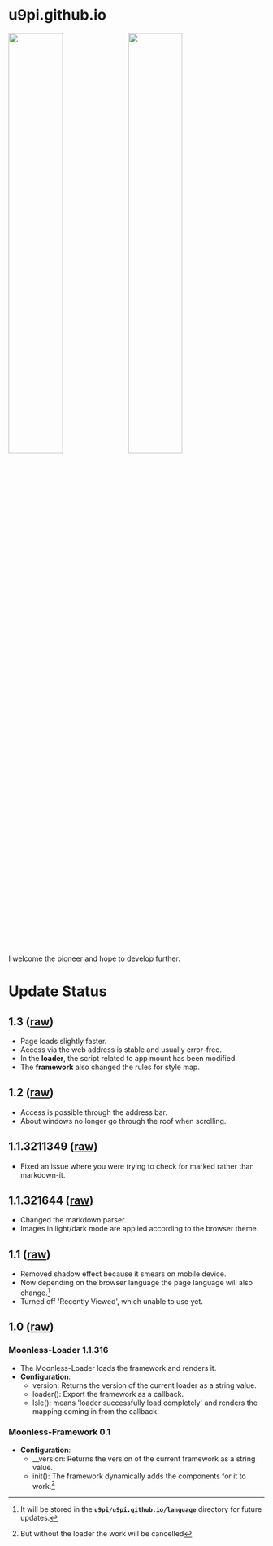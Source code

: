 # u9pi.github.io

<a href="https://github.com/u9pi/u9pi#gh-light-mode-only"><img width="46%" src="https://pkg.owop.xyz/pioneer/ql.png"></a>
<a href="https://github.com/u9pi/u9pi#gh-dark-mode-only"><img width="46%" src="https://pkg.owop.xyz/pioneer/x0.png"></a>

I welcome the pioneer and hope to develop further.

# Update Status

## 1.3 ([raw](https://pkg.owop.xyz/moonless/moonl.x13.js))

- Page loads slightly faster.
- Access via the web address is stable and usually error-free.
- In the **loader**, the script related to app mount has been modified.
- The **framework** also changed the rules for style map.

## 1.2 ([raw](https://pkg.owop.xyz/moonless/moonl.x12.js))

- Access is possible through the address bar.
- About windows no longer go through the roof when scrolling.

## 1.1.3211349 ([raw](https://pkg.owop.xyz/moonless/integrated/moonl.x11_3211349.js))

- Fixed an issue where you were trying to check for marked rather than markdown-it.

## 1.1.321644 ([raw](https://pkg.owop.xyz/moonless/integrated/moonl.x11_321644.js))

- Changed the markdown parser.
- Images in light/dark mode are applied according to the browser theme.

## 1.1 ([raw](https://pkg.owop.xyz/moonless/integrated/moonl.x11.js))

- Removed shadow effect because it smears on mobile device.
- Now depending on the browser language the page language will also change.[^lang]
- Turned off 'Recently Viewed', which unable to use yet.

## 1.0 ([raw](https://pkg.owop.xyz/moonless/integrated/moonl.x10.js))

### Moonless-Loader 1.1.316

- The Moonless-Loader loads the framework and renders it.
- **Configuration**:
  - version: Returns the version of the current loader as a string value.
  - loader(): Export the framework as a callback.
  - lslc(): means 'loader successfully load completely' and renders the mapping coming in from the callback.

### Moonless-Framework 0.1

- **Configuration**:
  - __version: Returns the version of the current framework as a string value.
  - init(): The framework dynamically adds the components for it to work.[^warn-loader]

[^lang]: It will be stored in the **`u9pi/u9pi.github.io/language`** directory for future updates.
[^warn-loader]: But without the loader the work will be cancelled
